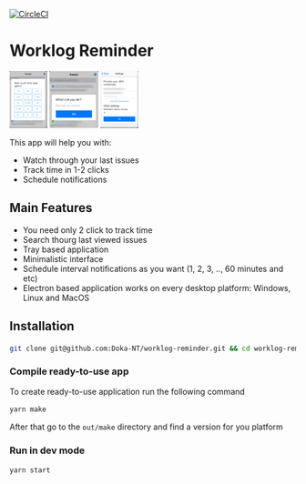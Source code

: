 [![CircleCI](https://circleci.com/gh/Doka-NT/worklog-reminder/tree/main.svg?style=svg)](https://circleci.com/gh/Doka-NT/worklog-reminder/tree/main)

# Worklog Reminder

<a href="./docs/images/screenshot-picker.png"><img src="./docs/images/screenshot-picker.png" height="100"/></a>
<a href="./docs/images/screenshot-comment.png"><img src="./docs/images/screenshot-comment.png" height="100"/></a>
<a href="./docs/images/screenshot-settings.png"><img src="./docs/images/screenshot-settings.png" height="100"/></a>

This app will help you with:

- Watch through your last issues
- Track time in 1-2 clicks
- Schedule notifications

## Main Features
- You need only 2 click to track time
- Search thourg last viewed issues
- Tray based application
- Minimalistic interface
- Schedule interval notifications as you want (1, 2, 3, .., 60 minutes and etc)
- Electron based application works on every desktop platform: Windows, Linux and MacOS

## Installation

```bash
git clone git@github.com:Doka-NT/worklog-reminder.git && cd worklog-reminder && yarn
```

### Compile ready-to-use app
To create ready-to-use application run the following command

```bash
yarn make
```

After that go to the `out/make` directory and find a version for you platform

### Run in dev mode

```bash
yarn start
```
